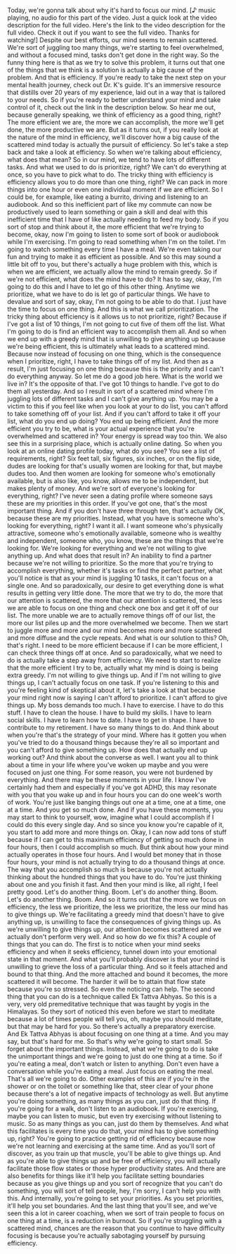  Today, we're gonna talk about why it's hard to focus our mind. [♪ music playing, no audio for this part of the video. Just a quick look at the video description for the full video. Here's the link to the video description for the full video. Check it out if you want to see the full video. Thanks for watching!] Despite our best efforts, our mind seems to remain scattered. We're sort of juggling too many things, we're starting to feel overwhelmed, and without a focused mind, tasks don't get done in the right way. So the funny thing here is that as we try to solve this problem, it turns out that one of the things that we think is a solution is actually a big cause of the problem. And that is efficiency. If you're ready to take the next step on your mental health journey, check out Dr. K's guide. It's an immersive resource that distills over 20 years of my experience, laid out in a way that is tailored to your needs. So if you're ready to better understand your mind and take control of it, check out the link in the description below. So hear me out, because generally speaking, we think of efficiency as a good thing, right? The more efficient we are, the more we can accomplish, the more we'll get done, the more productive we are. But as it turns out, if you really look at the nature of the mind in efficiency, we'll discover how a big cause of the scattered mind today is actually the pursuit of efficiency. So let's take a step back and take a look at efficiency. So when we're talking about efficiency, what does that mean? So in our mind, we tend to have lots of different tasks. And what we used to do is prioritize, right? We can't do everything at once, so you have to pick what to do. The tricky thing with efficiency is efficiency allows you to do more than one thing, right? We can pack in more things into one hour or even one individual moment if we are efficient. So I could be, for example, like eating a burrito, driving and listening to an audiobook. And so this inefficient part of like my commute can now be productively used to learn something or gain a skill and deal with this inefficient time that I have of like actually needing to feed my body. So if you sort of stop and think about it, the more efficient that we're trying to become, okay, now I'm going to listen to some sort of book or audiobook while I'm exercising. I'm going to read something when I'm on the toilet. I'm going to watch something every time I have a meal. We're even taking our fun and trying to make it as efficient as possible. And so this may sound a little bit off to you, but there's actually a huge problem with this, which is when we are efficient, we actually allow the mind to remain greedy. So if we're not efficient, what does the mind have to do? It has to say, okay, I'm going to do this and I have to let go of this other thing. Anytime we prioritize, what we have to do is let go of particular things. We have to devalue and sort of say, okay, I'm not going to be able to do that. I just have the time to focus on one thing. And this is what we call prioritization. The tricky thing about efficiency is it allows us to not prioritize, right? Because if I've got a list of 10 things, I'm not going to cut five of them off the list. What I'm going to do is find an efficient way to accomplish them all. And so when we end up with a greedy mind that is unwilling to give anything up because we're being efficient, this is ultimately what leads to a scattered mind. Because now instead of focusing on one thing, which is the consequence when I prioritize, right, I have to take things off of my list. And then as a result, I'm just focusing on one thing because this is the priority and I can't do everything anyway. So let me do a good job here. What is the world we live in? It's the opposite of that. I've got 10 things to handle. I've got to do them all yesterday. And so I result in sort of a scattered mind where I'm juggling lots of different tasks and I can't give anything up. You may be a victim to this if you feel like when you look at your to do list, you can't afford to take something off of your list. And if you can't afford to take it off your list, what do you end up doing? You end up being efficient. And the more efficient you try to be, what is your actual experience that you're overwhelmed and scattered in? Your energy is spread way too thin. We also see this in a surprising place, which is actually online dating. So when you look at an online dating profile today, what do you see? You see a list of requirements, right? Six feet tall, six figures, six inches, or on the flip side, dudes are looking for that's usually women are looking for that, but maybe dudes too. And then women are looking for someone who's emotionally available, but is also like, you know, allows me to be independent, but makes plenty of money. And we're sort of everyone's looking for everything, right? I've never seen a dating profile where someone says these are my priorities in this order. If you've got one, that's the most important thing. And if you don't have three through ten, that's actually OK, because these are my priorities. Instead, what you have is someone who's looking for everything, right? I want it all. I want someone who's physically attractive, someone who's emotionally available, someone who is wealthy and independent, someone who, you know, these are the things that we're looking for. We're looking for everything and we're not willing to give anything up. And what does that result in? An inability to find a partner because we're not willing to prioritize. So the more that you're trying to accomplish everything, whether it's tasks or find the perfect partner, what you'll notice is that as your mind is juggling 10 tasks, it can't focus on a single one. And so paradoxically, our desire to get everything done is what results in getting very little done. The more that we try to do, the more that our attention is scattered, the more that our attention is scattered, the less we are able to focus on one thing and check one box and get it off of our list. The more unable we are to actually remove things off of our list, the more our list piles up and the more overwhelmed we become. Then we start to juggle more and more and our mind becomes more and more scattered and more diffuse and the cycle repeats. And what is our solution to this? Oh, that's right. I need to be more efficient because if I can be more efficient, I can check three things off at once. And so paradoxically, what we need to do is actually take a step away from efficiency. We need to start to realize that the more efficient I try to be, actually what my mind is doing is being extra greedy. I'm not willing to give things up. And if I'm not willing to give things up, I can't actually focus on one task. If you're listening to this and you're feeling kind of skeptical about it, let's take a look at that because your mind right now is saying I can't afford to prioritize. I can't afford to give things up. My boss demands too much. I have to exercise. I have to do this stuff. I have to clean the house. I have to build my skills. I have to learn social skills. I have to learn how to date. I have to get in shape. I have to contribute to my retirement. I have so many things to do. And think about when you're that's the strategy of your mind. Where has it gotten you when you've tried to do a thousand things because they're all so important and you can't afford to give something up. How does that actually end up working out? And think about the converse as well. I want you all to think about a time in your life where you've woken up maybe and you were focused on just one thing. For some reason, you were not burdened by everything. And there may be these moments in your life. I know I've certainly had them and especially if you've got ADHD, this may resonate with you that you wake up and in four hours you can do one week's worth of work. You're just like banging things out one at a time, one at a time, one at a time. And you get so much done. And if you have these moments, you may start to think to yourself, wow, imagine what I could accomplish if I could do this every single day. And so since you know you're capable of it, you start to add more and more things on. Okay, I can now add tons of stuff because if I can get to this maximum efficiency of getting so much done in four hours, then I could accomplish so much. But think about how your mind actually operates in those four hours. And I would bet money that in those four hours, your mind is not actually trying to do a thousand things at once. The way that you accomplish so much is because you're not actually thinking about the hundred things that you have to do. You're just thinking about one and you finish it fast. And then your mind is like, all right, I feel pretty good. Let's do another thing. Boom. Let's do another thing. Boom. Let's do another thing. Boom. And so it turns out that the more we focus on efficiency, the less we prioritize, the less we prioritize, the less our mind has to give things up. We're facilitating a greedy mind that doesn't have to give anything up, is unwilling to face the consequences of giving things up. As we're unwilling to give things up, our attention becomes scattered and we actually don't perform very well. And so how do we fix this? A couple of things that you can do. The first is to notice when your mind seeks efficiency and when it seeks efficiency, tunnel down into your emotional state in that moment. And what you'll probably discover is that your mind is unwilling to grieve the loss of a particular thing. And so it feels attached and bound to that thing. And the more attached and bound it becomes, the more scattered it will become. The harder it will be to attain that flow state because you're so stressed. So even the noticing can help. The second thing that you can do is a technique called Ek Tattva Abhyas. So this is a very, very old premeditative technique that was taught by yogis in the Himalayas. So they sort of noticed this even before we start to meditate because a lot of times people will tell you, oh, maybe you should meditate, but that may be hard for you. So there's actually a preparatory exercise. And Ek Tattva Abhyas is about focusing on one thing at a time. And you may say, but that's hard for me. So that's why we're going to start small. So forget about the important things. Instead, what we're going to do is take the unimportant things and we're going to just do one thing at a time. So if you're eating a meal, don't watch or listen to anything. Don't even have a conversation while you're eating a meal. Just focus on eating the meal. That's all we're going to do. Other examples of this are if you're in the shower or on the toilet or something like that, steer clear of your phone because there's a lot of negative impacts of technology as well. But anytime you're doing something, as many things as you can, just do that thing. If you're going for a walk, don't listen to an audiobook. If you're exercising, maybe you can listen to music, but even try exercising without listening to music. So as many things as you can, just do them by themselves. And what this facilitates is every time you do that, your mind has to give something up, right? You're going to practice getting rid of efficiency because now we're not learning and exercising at the same time. And as you'll sort of discover, as you train up that muscle, you'll be able to give things up. And as you're able to give things up and be free of efficiency, you will actually facilitate those flow states or those hyper productivity states. And there are also benefits for things like it'll help you facilitate setting boundaries because as you give things up and you sort of recognize that you can't do something, you will sort of tell people, hey, I'm sorry, I can't help you with this. And internally, you're going to set your priorities. As you set priorities, it'll help you set boundaries. And the last thing that you'll see, and we've seen this a lot in career coaching, when we sort of train people to focus on one thing at a time, is a reduction in burnout. So if you're struggling with a scattered mind, chances are the reason that you continue to have difficulty focusing is because you're actually sabotaging yourself by pursuing efficiency.